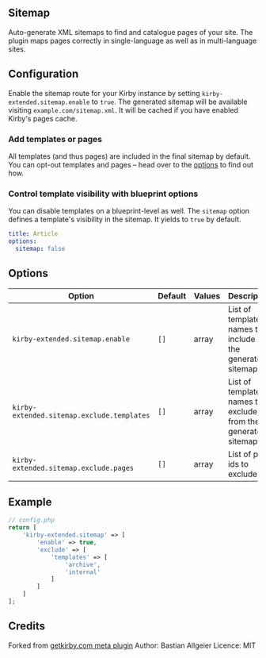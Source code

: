 ## Sitemap

Auto-generate XML sitemaps to find and catalogue pages of your site. The plugin maps pages correctly in single-language as well as in multi-language sites.

## Configuration

Enable the sitemap route for your Kirby instance by setting `kirby-extended.sitemap.enable` to `true`. The generated sitemap will be available visiting `example.com/sitemap.xml`. It will be cached if you have enabled Kirby's pages cache.

### Add templates or pages

All templates (and thus pages) are included in the final sitemap by default. You can opt-out templates and pages – head over to the [options](#options) to find out how.

### Control template visibility with blueprint options

You can disable templates on a blueprint-level as well. The `sitemap` option defines a template's visibility in the sitemap. It yields to `true` by default.

```yaml
title: Article
options:
  sitemap: false
```

## Options

| Option | Default | Values | Description |
| --- | --- | --- | --- |
| `kirby-extended.sitemap.enable` | `[]` | array | List of template names to include in the generated sitemap. |
| `kirby-extended.sitemap.exclude.templates` | `[]` | array | List of template names to exclude from the generated sitemap. |
| `kirby-extended.sitemap.exclude.pages` | `[]` | array | List of page ids to exclude. |

## Example

```php
// config.php
return [
    'kirby-extended.sitemap' => [
        'enable' => true,
        'exclude' => [
            'templates' => [
                'archive',
                'internal'
            ]
        ]
    ]
];
```

## Credits

Forked from [getkirby.com meta plugin](https://github.com/getkirby/getkirby.com/tree/master/site/plugins/meta)
Author: Bastian Allgeier
Licence: MIT
